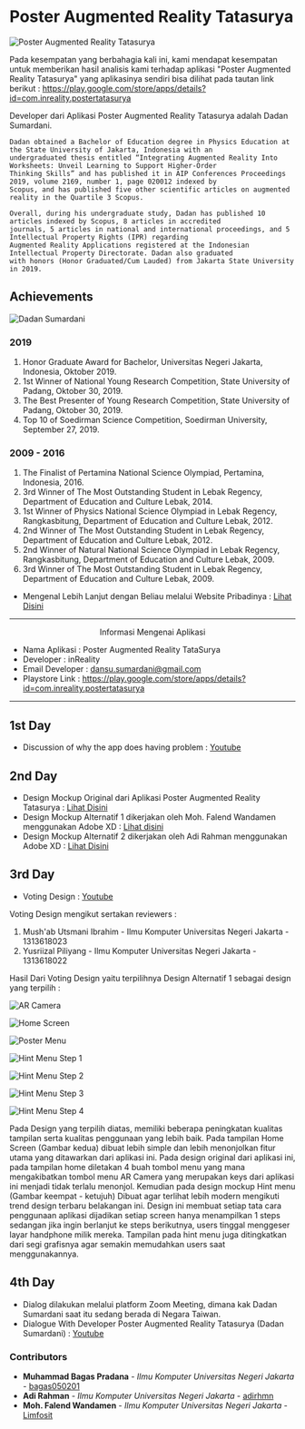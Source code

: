 # Poster Augmented Reality Tatasurya #

![Poster Augmented Reality Tatasurya](https://github.com/bagas050201/Assignment-Interaksi-Manusia-dan-Komputer-113/blob/hw2/Task%201%20Report/Poster%20Augmented%20Reality%20Tatatsurya.PNG)

Pada kesempatan yang berbahagia kali ini, kami mendapat kesempatan untuk memberikan hasil analisis kami terhadap aplikasi "Poster Augmented Reality Tatasurya" yang aplikasinya sendiri bisa dilihat pada tautan link berikut : https://play.google.com/store/apps/details?id=com.inreality.postertatasurya

Developer dari Aplikasi Poster Augmented Reality Tatasurya adalah Dadan Sumardani.

    Dadan obtained a Bachelor of Education degree in Physics Education at the State University of Jakarta, Indonesia with an 
    undergraduated thesis entitled “Integrating Augmented Reality Into Worksheets: Unveil Learning to Support Higher-Order 
    Thinking Skills” and has published it in AIP Conferences Proceedings 2019, volume 2169, number 1, page 020012 indexed by 
    Scopus, and has published five other scientific articles on augmented reality in the Quartile 3 Scopus.

    Overall, during his undergraduate study, Dadan has published 10 articles indexed by Scopus, 8 articles in accredited 
    journals, 5 articles in national and international proceedings, and 5 Intellectual Property Rights (IPR) regarding 
    Augmented Reality Applications registered at the Indonesian Intellectual Property Directorate. Dadan also graduated 
    with honors (Honor Graduated/Cum Lauded) from Jakarta State University in 2019.

## Achievements ##
![Dadan Sumardani](https://dadansumardani.files.wordpress.com/2020/05/20190424_123400-e1589148164299.jpg?w=1024)

### 2019 ###
1. Honor Graduate Award for Bachelor, Universitas Negeri Jakarta, Indonesia, Oktober 2019.
2. 1st Winner of National Young Research Competition, State University of Padang, Oktober 30, 2019.
3. The Best Presenter of Young Research Competition, State University of Padang, Oktober 30, 2019.
4. Top 10 of Soedirman Science Competition, Soedirman University, September 27, 2019.

### 2009 - 2016 ###
1. The Finalist of Pertamina National Science Olympiad, Pertamina, Indonesia, 2016.
2. 3rd Winner of The Most Outstanding Student in Lebak Regency, Department of Education and Culture Lebak, 2014.
3. 1st Winner of Physics National Science Olympiad in Lebak Regency, Rangkasbitung, Department of Education and Culture Lebak, 2012.
4. 2nd Winner of The Most Outstanding Student in Lebak Regency, Department of Education and Culture Lebak, 2012.
5. 2nd Winner of Natural National Science Olympiad in Lebak Regency, Rangkasbitung, Department of Education and Culture Lebak, 2009.
6. 3rd Winner of The Most Outstanding Student in Lebak Regency, Department of Education and Culture Lebak, 2009.

* Mengenal Lebih Lanjut dengan Beliau melalui Website Pribadinya : [Lihat Disini](https://dadansumardani.wordpress.com/tentang/)
- - - -
<p align="center">
  Informasi Mengenai Aplikasi
  <br>
</p>

* Nama Aplikasi    : Poster Augmented Reality TataSurya
* Developer        : inReality
* Email Developer  : dansu.sumardani@gmail.com
* Playstore Link   : https://play.google.com/store/apps/details?id=com.inreality.postertatasurya

- - - - 

## 1st Day ##
* Discussion of why the app does having problem : [Youtube](https://youtu.be/Btrkvpm9Pmw)

## 2nd Day ##
* Design Mockup Original dari Aplikasi Poster Augmented Reality Tatasurya : [Lihat Disini](https://github.com/bagas050201/Assignment-Interaksi-Manusia-dan-Komputer-113/tree/hw2/Task%202%20Report/Poster%20Augmented%20Reality%20Tatasurya%20Mockup)
* Design Mockup Alternatif 1 dikerjakan oleh Moh. Falend Wandamen menggunakan Adobe XD : [Lihat disini](https://github.com/bagas050201/Assignment-Interaksi-Manusia-dan-Komputer-113/tree/hw2/Task%202%20Report/Moh.%20Falend%20-%20Design%20Mockup%20Alternatif%201)
* Design Mockup Alternatif 2 dikerjakan oleh Adi Rahman menggunakan Adobe XD : [Lihat Disini](https://github.com/bagas050201/Assignment-Interaksi-Manusia-dan-Komputer-113/tree/hw2/Task%202%20Report/Adi%20Rahman%20-%20Design%20Mockup%20Alternatif%202)

## 3rd Day ##
*  Voting Design : [Youtube](https://www.youtube.com/watch?v=adti0fo-Sp0)

Voting Design mengikut sertakan reviewers :
1. Mush'ab Utsmani Ibrahim - Ilmu Komputer Universitas Negeri Jakarta - 1313618023
2. Yusriizal Piliyang - Ilmu Komputer Universitas Negeri Jakarta - 1313618022

Hasil Dari Voting Design yaitu terpilihnya Design Alternatif 1 sebagai design yang terpilih :

![AR Camera](https://github.com/bagas050201/Assignment-Interaksi-Manusia-dan-Komputer-113/blob/hw2/Task%202%20Report/Moh.%20Falend%20-%20Design%20Mockup%20Alternatif%201/ar%20camera%20design%201.jpg)

![Home Screen](https://github.com/bagas050201/Assignment-Interaksi-Manusia-dan-Komputer-113/blob/hw2/Task%202%20Report/Moh.%20Falend%20-%20Design%20Mockup%20Alternatif%201/home%201.jpg)

![Poster Menu](https://github.com/bagas050201/Assignment-Interaksi-Manusia-dan-Komputer-113/blob/hw2/Task%202%20Report/Moh.%20Falend%20-%20Design%20Mockup%20Alternatif%201/poster%201.jpg)

![Hint Menu Step 1](https://github.com/bagas050201/Assignment-Interaksi-Manusia-dan-Komputer-113/blob/hw2/Task%202%20Report/Moh.%20Falend%20-%20Design%20Mockup%20Alternatif%201/first%20hint.jpg)

![Hint Menu Step 2](https://github.com/bagas050201/Assignment-Interaksi-Manusia-dan-Komputer-113/blob/hw2/Task%202%20Report/Moh.%20Falend%20-%20Design%20Mockup%20Alternatif%201/second%20hint.jpg)

![Hint Menu Step 3](https://github.com/bagas050201/Assignment-Interaksi-Manusia-dan-Komputer-113/blob/hw2/Task%202%20Report/Moh.%20Falend%20-%20Design%20Mockup%20Alternatif%201/third%20hint.jpg)

![Hint Menu Step 4](https://github.com/bagas050201/Assignment-Interaksi-Manusia-dan-Komputer-113/blob/hw2/Task%202%20Report/Moh.%20Falend%20-%20Design%20Mockup%20Alternatif%201/fourth%20hint.jpg)

Pada Design yang terpilih diatas, memiliki beberapa peningkatan kualitas tampilan serta kualitas penggunaan yang lebih baik. Pada tampilan Home Screen (Gambar kedua) dibuat lebih simple dan lebih menonjolkan fitur utama yang ditawarkan dari aplikasi ini. Pada design original dari aplikasi ini, pada tampilan home diletakan 4 buah tombol menu yang mana mengakibatkan tombol menu AR Camera yang merupakan keys dari aplikasi ini menjadi tidak terlalu menonjol. Kemudian pada design mockup Hint menu (Gambar keempat - ketujuh) Dibuat agar terlihat lebih modern mengikuti trend design terbaru belakangan ini. Design ini membuat setiap tata cara penggunaan aplikasi dijadikan setiap screen hanya menampilkan 1 steps sedangan jika ingin berlanjut ke steps berikutnya, users tinggal menggeser layar handphone milik mereka. Tampilan pada hint menu juga ditingkatkan dari segi grafisnya agar semakin memudahkan users saat menggunakannya. 

## 4th Day ##
* Dialog dilakukan melalui platform Zoom Meeting, dimana kak Dadan Sumardani saat itu sedang berada di Negara Taiwan.
* Dialogue With Developer Poster Augmented Reality Tatasurya (Dadan Sumardani) : [Youtube](https://www.youtube.com/watch?v=IXT3Zyh7mJg)
### Contributors ###

* **Muhammad Bagas Pradana** - *Ilmu Komputer Universitas Negeri Jakarta* - [bagas050201](https://github.com/bagas050201)
* **Adi Rahman** - *Ilmu Komputer Universitas Negeri Jakarta* - [adirhmn](https://github.com/adirhmn)
* **Moh. Falend Wandamen** - *Ilmu Komputer Universitas Negeri Jakarta* - [Limfosit](https://github.com/Limfosit)
